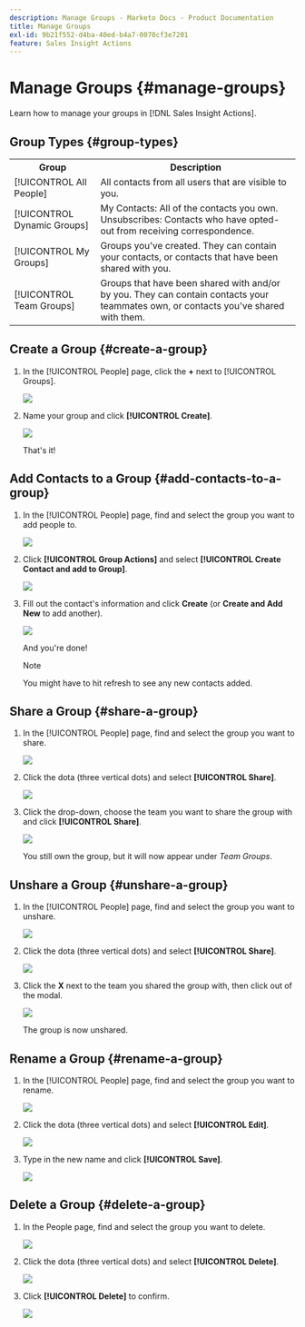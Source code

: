 ```yaml
---
description: Manage Groups - Marketo Docs - Product Documentation
title: Manage Groups
exl-id: 9b21f552-d4ba-40ed-b4a7-0070cf3e7201
feature: Sales Insight Actions
---
```

# Manage Groups {#manage-groups}

Learn how to manage your groups in [!DNL Sales Insight Actions].

## Group Types {#group-types}

<table>
 <colgroup>
  <col>
  <col>
 </colgroup>
 <tbody>
  <tr>
   <th>Group</th>
   <th>Description</th>
  </tr>
  <tr>
   <td>[!UICONTROL All People]</td>
   <td>All contacts from all users that are visible to you.</td>
  </tr>
  <tr>
   <td>[!UICONTROL Dynamic Groups]</td>
   <td>My Contacts: All of the contacts you own.<br>Unsubscribes: Contacts who have opted-out from receiving correspondence.</td>
  </tr>
  <tr>
   <td>[!UICONTROL My Groups]</td>
   <td>Groups you've created. They can contain your contacts, or contacts that have been shared with you.</td>
  </tr>
  <tr>
   <td>[!UICONTROL Team Groups]</td>
   <td>Groups that have been shared with and/or by you. They can contain contacts your teammates own, or contacts you've shared with them.</td>
  </tr>
 </tbody>
</table>

## Create a Group {#create-a-group}

1. In the [!UICONTROL People] page, click the **+** next to [!UICONTROL Groups].

   ![](assets/manage-groups-1.png)

1. Name your group and click **[!UICONTROL Create]**.

   ![](assets/manage-groups-2.png)

   That's it!

## Add Contacts to a Group {#add-contacts-to-a-group}

1. In the [!UICONTROL People] page, find and select the group you want to add people to.

   ![](assets/manage-groups-3.png)

1. Click **[!UICONTROL Group Actions]** and select **[!UICONTROL Create Contact and add to Group]**.

   ![](assets/manage-groups-4.png)

1. Fill out the contact's information and click **Create** (or **Create and Add New** to add another).

   ![](assets/manage-groups-5.png)

   And you're done!

   >[!NOTE]
   >
   >You might have to hit refresh to see any new contacts added.

## Share a Group {#share-a-group}

1. In the [!UICONTROL People] page, find and select the group you want to share.

   ![](assets/manage-groups-6.png)

1. Click the dota (three vertical dots) and select **[!UICONTROL Share]**.

   ![](assets/manage-groups-7.png)

1. Click the drop-down, choose the team you want to share the group with and click **[!UICONTROL Share]**.

   ![](assets/manage-groups-8.png)

   You still own the group, but it will now appear under _Team Groups_.

## Unshare a Group {#unshare-a-group}

1. In the [!UICONTROL People] page, find and select the group you want to unshare.

   ![](assets/manage-groups-9.png)

1. Click the dota (three vertical dots) and select **[!UICONTROL Share]**.

   ![](assets/manage-groups-10.png)

1. Click the **X** next to the team you shared the group with, then click out of the modal.

   ![](assets/manage-groups-11.png)

   The group is now unshared.

## Rename a Group {#rename-a-group}

1. In the [!UICONTROL People] page, find and select the group you want to rename.

   ![](assets/manage-groups-12.png)

1. Click the dota (three vertical dots) and select **[!UICONTROL Edit]**.

   ![](assets/manage-groups-13.png)

1. Type in the new name and click **[!UICONTROL Save]**.

   ![](assets/manage-groups-14.png)

## Delete a Group {#delete-a-group}

1. In the People page, find and select the group you want to delete.

   ![](assets/manage-groups-15.png)

1. Click the dota (three vertical dots) and select **[!UICONTROL Delete]**.

   ![](assets/manage-groups-16.png)

1. Click **[!UICONTROL Delete]** to confirm.

   ![](assets/manage-groups-17.png)
